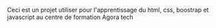 Ceci est un projet utiliser pour l'apprentissage du html, css, boostrap et javascript au centre de formation Agora tech
